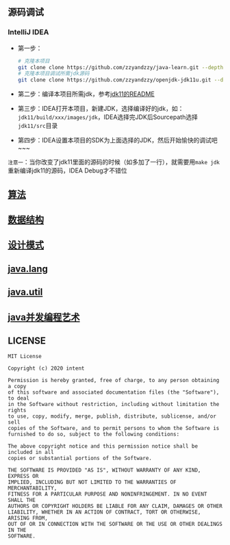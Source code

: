 ## 源码调试

### IntelliJ IDEA

- 第一步：
  ```bash
  # 克隆本项目
  git clone clone https://github.com/zzyandzzy/java-learn.git --depth 1
  # 克隆本项目调试所需jdk源码
  git clone clone https://github.com/zzyandzzy/openjdk-jdk11u.git --depth 1
  ```

- 第二步：编译本项目所需jdk，参考[jdk11的README](https://github.com/zzyandzzy/openjdk-jdk11u/blob/master/README.md)

- 第三步：IDEA打开本项目，新建JDK，选择编译好的jdk，如：`jdk11/build/xxx/images/jdk`，IDEA选择完JDK后Sourcepath选择`jdk11/src`目录

- 第四步：IDEA设置本项目的SDK为上面选择的JDK，然后开始愉快的调试吧~~~

`注意一`：当你改变了jdk11里面的源码的时候（如多加了一行），就需要用`make jdk`重新编译jdk11的源码，IDEA Debug才不错位

## [算法](algorithm/src/main/resources/README.md)

## [数据结构](datastructure/src/main/resources/README.md)

## [设计模式](designpattern/src/main/resources/README.md)

## [java.lang](java-lang/src/main/resources/README.md)

## [java.util](java-util/src/main/resources/README.md)

## [java并发编程艺术](book-java-concurrent-art/src/main/resources/README.md)

## LICENSE

    MIT License
    
    Copyright (c) 2020 intent
    
    Permission is hereby granted, free of charge, to any person obtaining a copy
    of this software and associated documentation files (the "Software"), to deal
    in the Software without restriction, including without limitation the rights
    to use, copy, modify, merge, publish, distribute, sublicense, and/or sell
    copies of the Software, and to permit persons to whom the Software is
    furnished to do so, subject to the following conditions:
    
    The above copyright notice and this permission notice shall be included in all
    copies or substantial portions of the Software.
    
    THE SOFTWARE IS PROVIDED "AS IS", WITHOUT WARRANTY OF ANY KIND, EXPRESS OR
    IMPLIED, INCLUDING BUT NOT LIMITED TO THE WARRANTIES OF MERCHANTABILITY,
    FITNESS FOR A PARTICULAR PURPOSE AND NONINFRINGEMENT. IN NO EVENT SHALL THE
    AUTHORS OR COPYRIGHT HOLDERS BE LIABLE FOR ANY CLAIM, DAMAGES OR OTHER
    LIABILITY, WHETHER IN AN ACTION OF CONTRACT, TORT OR OTHERWISE, ARISING FROM,
    OUT OF OR IN CONNECTION WITH THE SOFTWARE OR THE USE OR OTHER DEALINGS IN THE
    SOFTWARE.

